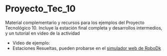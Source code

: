 # Proyecto_Tec_10
Material complementario y recursos para los ejemplos del Proyecto Tecnológico 10. 
Incluye la estación final completa y desarrollos intermedios, y un tutorial en video de la actividad

* Video de ejemplo:
* Estaciones Resueltas, pueden probarse en el [simulador web de RoboDk](https://web.robodk.com/es/web)
